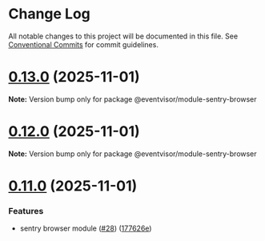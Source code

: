 # Change Log

All notable changes to this project will be documented in this file.
See [Conventional Commits](https://conventionalcommits.org) for commit guidelines.

# [0.13.0](https://github.com/eventvisor/eventvisor/compare/v0.12.0...v0.13.0) (2025-11-01)

**Note:** Version bump only for package @eventvisor/module-sentry-browser





# [0.12.0](https://github.com/eventvisor/eventvisor/compare/v0.11.0...v0.12.0) (2025-11-01)

**Note:** Version bump only for package @eventvisor/module-sentry-browser





# [0.11.0](https://github.com/eventvisor/eventvisor/compare/v0.10.0...v0.11.0) (2025-11-01)


### Features

* sentry browser module ([#28](https://github.com/eventvisor/eventvisor/issues/28)) ([177626e](https://github.com/eventvisor/eventvisor/commit/177626e2fa8035aa5a618eaad185f87da5569daf))
